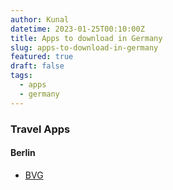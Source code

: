 ```yaml
---
author: Kunal
datetime: 2023-01-25T00:10:00Z
title: Apps to download in Germany
slug: apps-to-download-in-germany
featured: true
draft: false
tags:
  - apps
  - germany
---
```


### Travel Apps

#### Berlin

- [BVG](https://www.bvg.de/en)
